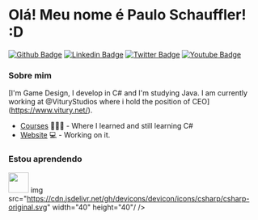 # Olá! Meu nome é Paulo Schauffler! :D

[![Github Badge](https://img.shields.io/badge/-Github-000?style=flat-square&logo=Github&logoColor=white&link=https://github.com/fagnerpsantos)](https://github.com/fagnerpsantos)
[![Linkedin Badge](https://img.shields.io/badge/-LinkedIn-blue?style=flat-square&logo=Linkedin&logoColor=white&link=https://www.linkedin.com/in/fagnerpsantos/)](https://www.linkedin.com/in/fagnerpsantos/)
[![Twitter Badge](https://img.shields.io/badge/-Twitter-1ca0f1?style=flat-square&labelColor=1ca0f1&logo=twitter&logoColor=white&link=https://twitter.com/fagnerpsantos)](https://twitter.com/fagnerpsantos)
[![Youtube Badge](https://img.shields.io/badge/-YouTube-ff0000?style=flat-square&labelColor=ff0000&logo=youtube&logoColor=white&link=https://www.youtube.com/user/TreinaWeb)](https://www.youtube.com/user/TreinaWeb)

### Sobre mim
[I'm Game Design, I develop in C# and I'm studying Java. I am currently working at @VituryStudios where i hold the position of CEO] (https://www.vitury.net/).

- [Courses](https:/senac.br) 👨🏼‍🏫 - Where I learned and still learning C#
- [Website](https://vitury.net/) 💻 - Working on it.

### Estou aprendendo

<img src="https://cdn.jsdelivr.net/gh/devicons/devicon/icons/java/java-original.svg" width="40" height="40"/> img src="https://cdn.jsdelivr.net/gh/devicons/devicon/icons/csharp/csharp-original.svg" width="40" height="40"/ />
          

          
